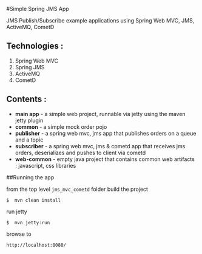 #Simple Spring JMS App

JMS Publish/Subscribe example applications using Spring Web MVC, JMS, ActiveMQ, CometD


Technologies : 
--------------
1. Spring Web MVC
2. Spring JMS
3. ActiveMQ
4. CometD


Contents :
----------
+ **main app** - a simple web project, runnable via jetty using the maven jetty plugin
+ **common** - a simple mock order pojo
+ **publisher** - a spring web mvc, jms app that publishes orders on a queue and a topic
+ **subscriber** - a spring web mvc, jms & cometd app that receives jms orders, deserializes and pushes to client via cometd
+ **web-common** - empty java project that contains common web artifacts : javascript, css libraries 


##Running the app

from the top level `jms_mvc_cometd` folder build the project

```
$  mvn clean install
```

run jetty

```
$  mvn jetty:run
```


browse to 

```
http://localhost:8080/
```

